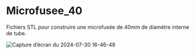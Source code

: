 # Microfusee_40
Fichiers STL pour construire une microfusée de 40mm de diamètre interne de tube.

![Capture d’écran du 2024-07-30 16-46-48](https://github.com/user-attachments/assets/460c27b0-fb65-4578-9ea5-c743926748c8)



